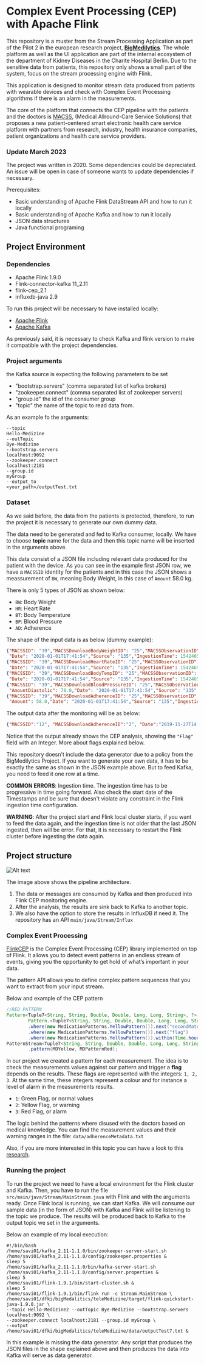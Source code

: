 # Complex Event Processing (CEP) with Apache Flink

This repository is a muster from the Stream Processing Application as part of the
Pilot 2 in the
european research project, [**BigMedilytics**](https://www.bigmedilytics.eu/).
The whole platform as well as the UI application are part of the internal ecosystem
of the department of Kidney Diseases in the Charite Hospital Berlin. Due to the
sensitive data from patients, this repository only shows a small part of the
system, focus on the stream processing engine with Flink.


This application is designed to monitor stream data produced from patients with
wearable devices and check with Complex Event Processing algorithms if there is
an alarm in the measurements.


The core of the platform that connects the CEP pipeline with the patients and the
doctors is [MACSS](http://macss.dfki.de/), (Medical Allround-Care Service Solutions)
that proposes a new patient-centered smart electronic health care service platform with
partners from research, industry, health insurance companies, patient organizations
and health care service providers.


### Update March 2023

The project was written in 2020. Some dependencies could be depreciated. 
An issue will be open in case of someone wants to update dependencies if necessary.

Prerequisites:
* Basic understanding of Apache Flink DataStream API and how to run it locally
* Basic understanding of Apache Kafka and how to run it locally
* JSON data structures
* Java functional programing

## Project Environment

### Dependencies

* Apache Flink 1.9.0
* Flink-connector-kafka 11_2.11
* flink-cep_2.1
* influxdb-java 2.9

To run this project will be necessary to have installed locally:
* [Apache Flink](https://nightlies.apache.org/flink/flink-docs-stable/docs/try-flink/local_installation/)
* [Apache Kafka](https://kafka.apache.org/downloads)

As previously said, it is necessary to check Kafka and flink version to make it compatible with the 
project dependencies. 

### Project arguments

the Kafka source is expecting the following parameters to be set

- "bootstrap.servers" (comma separated list of kafka brokers)
- "zookeeper.connect" (comma separated list of zookeeper servers)
- "group.id" the id of the consumer group
- "topic" the name of the topic to read data from.

As an example fo the arguments:

```agsl
--topic
Hello-Medizine
--outTopic
Bye-Medizine
--bootstrap.servers
localhost:9092
--zookeeper.connect
localhost:2181
--group.id
myGroup
--output_to
<your_path>/outputTest.txt
```

### Dataset

As we said before, the data from the patients is protected, therefore, to run the project 
it is necessary to generate our own dummy data. 

The data need to be generated and fed to Kafka consumer, locally. We have to choose **topic**
name for the data and then this topic name will be inserted in the arguments above. 

This data consist of a JSON file including relevant data produced for the patient with the 
device. As you can see in the example first JSON row, we have a `MACSSID` identity for the patients and in this case
the JSON shows a meassurement of `BW`, meaning Body Weight, in this case of `Amount` 58.0 kg. 

There is only 5 types of JSON as shown below:
* `BW`:  Body Weight
* `HR`: Heart Rate
* `BT`: Body Temperature
* `BP`: Blood Pressure
* `AD`: Adherence



The shape of the input data is as below (dummy example):

```json
{"MACSSID": "39","MACSSDownloadBodyWeightID": "25","MACSSObservationID": "30","Amount": 58.0,
 "Date": "2020-01-01T17:41:54","Source": "135","IngestionTime": 1542465270522,"Type": "BW"}
{"MACSSID": "39","MACSSDownloadHeartRateID": "25","MACSSObservationID": "30","Amount": 58.0,
 "Date": "2020-01-01T17:41:54","Source": "135","IngestionTime": 1542465270522,"Type": "HR"}
{"MACSSID": "39","MACSSDownloadBodyTempID": "25","MACSSObservationID": "30","Amount": 58.0,
 "Date": "2020-01-01T17:41:54","Source": "135","IngestionTime": 1542465270522,"Type": "BT"}
{"MACSSID": "39","MACSSDownloadBloodPressureID": "25","MACSSObservationID": "30", "AmountSystolic": 58.0, 
 "AmountDiastolic": 78.0,"Date": "2020-01-01T17:41:54","Source": "135","IngestionTime": 1542465270522,"Type": "BP"}
{"MACSSID": "39","MACSSDownloadAdherenceID": "25","MACSSObservationID": "30", "MedicamentType": 7.0,
 "Amount": 58.0,"Date": "2020-01-01T17:41:54","Source": "135","IngestionTime": 1542465270522,"Type": "AD"}

```

The output data after the monitoring will be as below:

```json
{"MACSSID":"12", "MACSSDownloadAdherenceID":"2", "Date":"2019-11-27T14:00:00", "Type":"AD", "Flag":1.0}
```
Notice that the output already shows the CEP analysis, showing the `"Flag"` field with an Integer.
More about flags explained below.

This repository doesn't include the data generator due to a policy from the BigMedilytics Project. 
If you want to generate your own data, it has to be exactly the same as shown in the JSON example above. But
to feed Kafka, you need to feed it one row at a time. 

**COMMON ERRORS**: Ingestion time. The ingestion time has to be progressive in time going forward. 
Also check the start date of the Timestamps and be sure that doesn't violate any constraint in the Flink
ingestion time configuration. 

**WARNING**: After the project start and Flink local cluster starts, if you want to feed the data again, and the
ingestion time is not older that the last JSON ingested, then will be error. For that, it is necessary to restart
the Flink cluster before ingesting the data again.

## Project structure

![Alt text](img/stream-pipeline-arch.png)

The image above shows the pipeline architecture. 

1. The data or messages are consumed by Kafka and then produced into Flink CEP monitoring engine. 
2. After the analysis, the results are sink back to Kafka to another topic. 
3. We also have the option to store the results in InfluxDB if need it. The repository has an API `main/java/Stream/Influx` 

### Complex Event Processing

[FlinkCEP](https://nightlies.apache.org/flink/flink-docs-release-1.16/docs/libs/cep/) 
is the Complex Event Processing (CEP) library implemented on top of Flink. It allows you to detect 
event patterns in an endless stream of events, giving you the opportunity to get hold of what’s 
important in your data.

The pattern API allows you to define complex pattern sequences that you want to extract from your input stream.

Below and example of the CEP pattern 

```java
//RED PATTERN
Pattern<Tuple7<String, String, Double, Double, Long, Long, String>, ?> MDPatternRed =
        Pattern.<Tuple7<String, String, Double, Double, Long, Long, String>>begin("first")
        .where(new MedicationPatterns.YellowPattern()).next("secondMatch")
        .where(new MedicationPatterns.YellowPattern()).next("flag")
        .where(new MedicationPatterns.YellowPattern()).within(Time.hours(TIME_RED_FLAG));
PatternStream<Tuple7<String, String, Double, Double, Long, Long, String>> MDMatchRed = CEP
        .pattern(MDYellow, MDPatternRed);
```

In our project we created a pattern for each measurement. The idea is to check the measurements values against
our pattern and trigger a **flag** depends on the results. 
These flags are represented with the integers: `1, 2, 3`. At the same time, these integers represent a colour
and for instance a level of alarm in the measurements results. 

* `1`: Green Flag, or normal values
* `2`: Yellow Flag, or warning
* `3`: Red Flag, or alarm

The logic behind the patterns where disused with the doctors based on medical knowledge. You can find the 
measurement values and their warning ranges in the file: `data/adherenceMetadata.txt`

Also, if you are more interested in this topic you can have a look to this [research](https://pubmed.ncbi.nlm.nih.gov/19194283/).

### Running the project
To run the project we need to have a local environment for the Flink cluster and Kafka. 
Then, you have to run the file `src/main/java/Stream/MainStream.java` with Flink and with the arguments ready. 
Once Flink local is running, we can start Kafka. We will consume our sample data (in the form of JSON) with Kafka and
Flink will be listening to the topic we produce. The results will be produced back to Kafka to the output topic
we set in the arguments. 

Below an example of my local execution:

```shell
#!/bin/bash
/home/savi01/kafka_2.11-1.1.0/bin/zookeeper-server-start.sh /home/savi01/kafka_2.11-1.1.0/config/zookeeper.properties &
sleep 5 
/home/savi01/kafka_2.11-1.1.0/bin/kafka-server-start.sh /home/savi01/kafka_2.11-1.1.0/config/server.properties &
sleep 5
/home/savi01/flink-1.9.1/bin/start-cluster.sh &
sleep 5
/home/savi01/flink-1.9.1/bin/flink run -c Stream.MainStream \
/home/savi01/dfki/bigMedalitics/teleMedizine/target/flink-quickstart-java-1.9.0.jar \
--topic Hello-Medizine2 --outTopic Bye-Medizine --bootstrap.servers localhost:9092 \
--zookeeper.connect localhost:2181 --group.id myGroup \
--output /home/savi01/dfki/bigMedalitics/teleMedizine/data/outputTest7.txt &
```

In this example is missing the data generator. Any script that produces the JSON files in the shape explained 
above and then produces the data into Kafka will serve as data generator. 